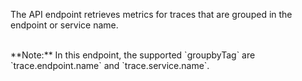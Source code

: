 The API endpoint retrieves metrics for traces that are grouped in the endpoint or service name.

<br/>
**Note:** In this endpoint, the supported `groupbyTag` are `trace.endpoint.name` and `trace.service.name`. 